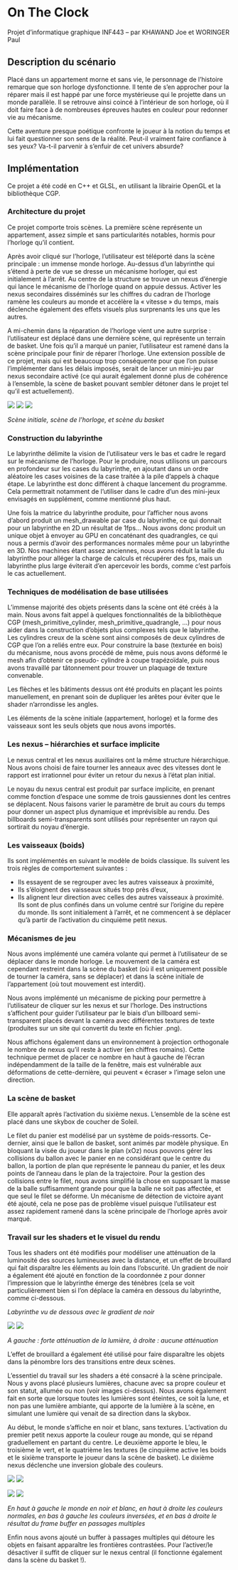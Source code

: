 # On The Clock

Projet d’informatique graphique INF443 – par KHAWAND Joe et WORINGER Paul

## Description du scénario

Placé dans un appartement morne et sans vie, le personnage de l’histoire remarque que son
horloge dysfonctionne. Il tente de s’en approcher pour la réparer mais il est happé par une
force mystérieuse qui le projette dans un monde parallèle. Il se retrouve ainsi coincé à
l’intérieur de son horloge, où il doit faire face à de nombreuses épreuves hautes en couleur
pour redonner vie au mécanisme.

Cette aventure presque poétique confronte le joueur à la notion du temps et lui fait
questionner son sens de la réalité. Peut-il vraiment faire confiance à ses yeux? Va-t-il parvenir
à s’enfuir de cet univers absurde?

## Implémentation

Ce projet a été codé en C++ et GLSL, en utilisant la librairie OpenGL et la bibliothèque CGP.

### Architecture du projet

Ce projet comporte trois scènes. La première scène représente un appartement, assez simple
et sans particularités notables, hormis pour l’horloge qu’il contient.

Après avoir cliqué sur l’horloge, l’utilisateur est téléporté dans la scène principale : un
immense monde horloge. Au-dessus d’un labyrinthe qui s’étend à perte de vue se dresse un
mécanisme horloger, qui est initialement à l’arrêt. Au centre de la structure se trouve un nexus
d’énergie qui lance le mécanisme de l’horloge quand on appuie dessus. Activer les nexus
secondaires disséminés sur les chiffres du cadran de l’horloge ramène les couleurs au monde
et accélère la « vitesse » du temps, mais déclenche également des effets visuels plus
surprenants les uns que les autres.

A mi-chemin dans la réparation de l’horloge vient une autre surprise : l’utilisateur est déplacé
dans une dernière scène, qui représente un terrain de basket. Une fois qu’il a marqué un
panier, l’utilisateur est ramené dans la scène principale pour finir de réparer l’horloge. Une
extension possible de ce projet, mais qui est beaucoup trop conséquente pour que l’on puisse
l’implémenter dans les délais imposés, serait de lancer un mini-jeu par nexus secondaire activé
(ce qui aurait également donné plus de cohérence à l’ensemble, la scène de basket pouvant
sembler détoner dans le projet tel qu’il est actuellement).

![](docs/Aspose.Words.38289d3f-4ed3-4925-af9b-76131b0c8005.001.png) ![](docs/Aspose.Words.38289d3f-4ed3-4925-af9b-76131b0c8005.002.png) ![](docs/Aspose.Words.38289d3f-4ed3-4925-af9b-76131b0c8005.003.png)

*Scène initiale, scène de l’horloge, et scène du basket* 

### Construction du labyrinthe

Le labyrinthe délimite la vision de l’utilisateur vers le bas et cadre le regard sur le mécanisme
de l’horloge. Pour le produire, nous utilisons un parcours en profondeur sur les cases du
labyrinthe, en ajoutant dans un ordre aléatoire les cases voisines de la case traitée à la pile
d’appels à chaque étape. Le labyrinthe est donc différent à chaque lancement du programme.
Cela permettrait notamment de l’utiliser dans le cadre d’un des mini-jeux envisagés en
supplément, comme mentionné plus haut.

Une fois la matrice du labyrinthe produite, pour l’afficher nous avons d’abord produit un
mesh_drawable par case du labyrinthe, ce qui donnait pour un labyrinthe en 2D un résultat
de 1fps... Nous avons donc produit un unique objet à envoyer au GPU en concaténant des
quadrangles, ce qui nous a permis d’avoir des performances normales même pour un
labyrinthe en 3D. Nos machines étant assez anciennes, nous avons réduit la taille du labyrinthe
pour alléger la charge de calculs et récupérer des fps, mais un labyrinthe plus large éviterait
d’en apercevoir les bords, comme c’est parfois le cas actuellement.

### Techniques de modélisation de base utilisées

L’immense majorité des objets présents dans la scène ont été créés à la main. Nous avons fait
appel à quelques fonctionnalités de la bibliothèque CGP (mesh_primitive_cylinder,
mesh_primitive_quadrangle, ...) pour nous aider dans la construction d’objets plus complexes
tels que le labyrinthe. Les cylindres creux de la scène sont ainsi composés de deux cylindres
de CGP que l’on a reliés entre eux. Pour construire la base (texturée en bois) du mécanisme,
nous avons procédé de même, puis nous avons déformé le mesh afin d’obtenir ce pseudo-
cylindre à coupe trapézoïdale, puis nous avons travaillé par tâtonnement pour trouver un
plaquage de texture convenable.

Les flèches et les bâtiments dessus ont été produits en plaçant les points manuellement, en
prenant soin de dupliquer les arêtes pour éviter que le shader n’arrondisse les angles.

Les éléments de la scène initiale (appartement, horloge) et la forme des vaisseaux sont les
seuls objets que nous avons importés.

### Les nexus – hiérarchies et surface implicite

Le nexus central et les nexus auxiliaires ont la même structure hiérarchique. Nous avons choisi
de faire tourner les anneaux avec des vitesses dont le rapport est irrationnel pour éviter un
retour du nexus à l’état plan initial.

Le noyau du nexus central est produit par surface implicite, en prenant comme fonction
d’espace une somme de trois gaussiennes dont les centres se déplacent. Nous faisons varier
le paramètre de bruit au cours du temps pour donner un aspect plus dynamique et
imprévisible au rendu. Des billboards semi-transparents sont utilisés pour représenter un
rayon qui sortirait du noyau d’énergie.


### Les vaisseaux (boids)

Ils sont implémentés en suivant le modèle de boids classique. Ils suivent les trois règles de
comportement suivantes :

- Ils essayent de se regrouper avec les autres vaisseaux à proximité,
- Ils s’éloignent des vaisseaux situés trop près d’eux,
- Ils alignent leur direction avec celles des autres vaisseaux à proximité.
Ils sont de plus confinés dans un volume centré sur l’origine du repère du monde. Ils sont
initialement à l’arrêt, et ne commencent à se déplacer qu’à partir de l’activation du cinquième
petit nexus.

### Mécanismes de jeu

Nous avons implémenté une caméra volante qui permet à l’utilisateur de se déplacer dans le
monde horloge. Le mouvement de la caméra est cependant restreint dans la scène du basket
(où il est uniquement possible de tourner la caméra, sans se déplacer) et dans la scène initiale
de l’appartement (où tout mouvement est interdit).

Nous avons implémenté un mécanisme de picking pour permettre à l’utilisateur de cliquer sur
les nexus et sur l’horloge. Des instructions s’affichent pour guider l’utilisateur par le biais d’un
billboard semi-transparent placés devant la caméra avec différentes textures de texte
(produites sur un site qui convertit du texte en fichier .png).

Nous affichons également dans un environnement à projection orthogonale le nombre de
nexus qu’il reste à activer (en chiffres romains). Cette technique permet de placer ce nombre
en haut à gauche de l’écran indépendamment de la taille de la fenêtre, mais est vulnérable
aux déformations de cette-dernière, qui peuvent « écraser » l’image selon une direction.

### La scène de basket

Elle apparaît après l’activation du sixième nexus. L’ensemble de la scène est placé dans une
skybox de coucher de Soleil.

Le filet du panier est modélisé par un système de poids-ressorts. Ce-dernier, ainsi que le ballon
de basket, sont animés par modèle physique. En bloquant la visée du joueur dans le plan (xOz)
nous pouvons gérer les collisions du ballon avec le panier en ne considérant que le centre du
ballon, la portion de plan que représente le panneau du panier, et les deux points de l’anneau
dans le plan de la trajectoire. Pour la gestion des collisions entre le filet, nous avons simplifié
la chose en supposant la masse de la balle suffisamment grande pour que la balle ne soit pas
affectée, et que seul le filet se déforme. Un mécanisme de détection de victoire ayant été
ajouté, cela ne pose pas de problème visuel puisque l’utilisateur est assez rapidement ramené
dans la scène principale de l’horloge après avoir marqué.


### Travail sur les shaders et le visuel du rendu

Tous les shaders ont été modifiés pour modéliser une atténuation de la luminosité des sources
lumineuses avec la distance, et un effet de brouillard qui fait disparaître les éléments au loin
dans l’obscurité. Un gradient de noir a également été ajouté en fonction de la coordonnée z
pour donner l’impression que le labyrinthe émerge des ténèbres (cela se voit particulièrement
bien si l’on déplace la caméra en dessous du labyrinthe, comme ci-dessous.


*Labyrinthe vu de dessous avec le gradient de noir* 

![](docs/Aspose.Words.38289d3f-4ed3-4925-af9b-76131b0c8005.004.jpeg) ![](docs/Aspose.Words.38289d3f-4ed3-4925-af9b-76131b0c8005.005.jpeg)

*A gauche : forte atténuation de la lumière, à droite : aucune atténuation* 

L’effet de brouillard a également été utilisé pour faire disparaître les objets dans la pénombre
lors des transitions entre deux scènes.

L’essentiel du travail sur les shaders a été consacré à la scène principale. Nous y avons placé
plusieurs lumières, chacune avec sa propre couleur et son statut, allumée ou non (voir images
ci-dessus). Nous avons également fait en sorte que lorsque toutes les lumières sont éteintes,
ce soit la lune, et non pas une lumière ambiante, qui apporte de la lumière à la scène, en
simulant une lumière qui venait de sa direction dans la skybox.

Au début, le monde s’affiche en noir et blanc, sans textures. L’activation du premier petit
nexus apporte la couleur rouge au monde, qui se répand graduellement en partant du centre.
Le deuxième apporte le bleu, le troisième le vert, et le quatrième les textures (le cinquième
active les boids et le sixième transporte le joueur dans la scène de basket). Le dixième nexus
déclenche une inversion globale des couleurs.


![](docs/Aspose.Words.38289d3f-4ed3-4925-af9b-76131b0c8005.006.jpeg) ![](docs/Aspose.Words.38289d3f-4ed3-4925-af9b-76131b0c8005.007.jpeg)

![](docs/Aspose.Words.38289d3f-4ed3-4925-af9b-76131b0c8005.008.jpeg) ![](docs/Aspose.Words.38289d3f-4ed3-4925-af9b-76131b0c8005.009.jpeg)

*En haut à gauche le monde en noir et blanc, en haut à droite les couleurs normales, en bas à gauche les couleurs inversées, et en bas à droite le résultat du frame buffer en passages multiples* 

Enfin nous avons ajouté un buffer à passages multiples qui détoure les objets en faisant
apparaître les frontières contrastées. Pour l’activer/le désactiver il suffit de cliquer sur le nexus
central (il fonctionne également dans la scène du basket !).
